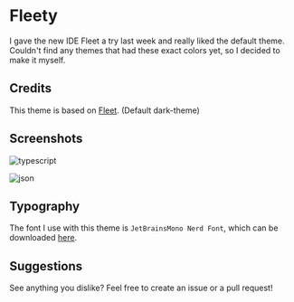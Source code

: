 # Fleety

I gave the new IDE Fleet a try last week and really liked the default theme. Couldn't find any themes that had these exact colors yet, so I decided to make it myself.

## Credits

This theme is based on [Fleet](https://www.jetbrains.com/fleet/). (Default dark-theme)

## Screenshots

![typescript](https://i.imgur.com/8QTwTY1.png)

![json](https://i.imgur.com/hKnXgIt.png)

## Typography

The font I use with this theme is `JetBrainsMono Nerd Font`, which can be downloaded [here](https://github.com/ryanoasis/nerd-fonts/releases).

## Suggestions

See anything you dislike? Feel free to create an issue or a pull request!
